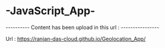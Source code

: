 # -JavaScript_App-

---------- Content has been upload in this url : ----------------

Url : https://ranjan-das-cloud.github.io/Geolocation_App/
